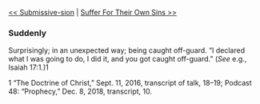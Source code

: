 [<< Submissive-sion](Submissive-sion.md)  |  [Suffer For Their Own Sins >>](Suffer%20For%20Their%20Own%20Sins.md)

### Suddenly
Surprisingly; in an unexpected way; being caught off-guard. “I declared what I was going to do, I did it, and you got caught off-guard.” (*See* e.g., Isaiah 17:1.)1



1 “The Doctrine of Christ,” Sept. 11, 2016, transcript of talk, 18–19; Podcast 48: “Prophecy,” Dec. 8, 2018, transcript, 10.